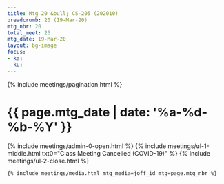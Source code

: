 ```yaml
---
title: Mtg 20 &bull; CS-205 (202010)
breadcrumb: 20 (19-Mar-20)
mtg_nbr: 20
total_meet: 26
mtg_date: 19-Mar-20
layout: bg-image
focus:
- ka:
  ku:
---
```


{% include meetings/pagination.html %}
<div class="card">
  <h1 class="text-center card-header lightcthru">
    {{ page.mtg_date | date: '%a-%d-%b-%Y' }}
  </h1>
  <div class="card-body">
    {% include meetings/admin-0-open.html %}
    {% include meetings/ul-1-middle.html
      txt0="Class Meeting Cancelled (COVID-19)"
    %}
    {% include meetings/ul-2-close.html %}

    {% include meetings/media.html mtg_media=joff_id mtg=page.mtg_nbr %}
  </div>
</div>
